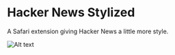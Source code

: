 Hacker News Stylized
====================

A Safari extension giving Hacker News a little more style.

![Alt text](/mshick/hacker-news-stylized/screenshot.png?raw=true "Hacker News Stylized screenshot")
